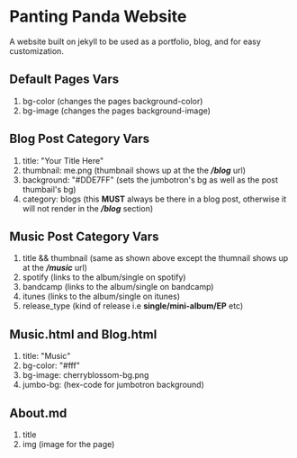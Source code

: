 # Panting Panda Website
A website built on jekyll to be used as a portfolio, blog, and for easy customization.

## Default Pages Vars
1. bg-color (changes the pages background-color)
2. bg-image (changes the pages background-image)

## Blog Post Category Vars
1. title: "Your Title Here"
2. thumbnail: me.png (thumbnail shows up at the the ***/blog*** url)
3. background: "#DDE7FF" (sets the jumbotron's bg as well as the post thumbail's bg)
4. category: blogs (this **MUST** always be there in a blog post, otherwise it will not render in the ***/blog*** section)

## Music Post Category Vars
1. title && thumbnail (same as shown above except the thumnail shows up at the ***/music*** url)
2. spotify (links to the album/single on spotify)
3. bandcamp (links to the album/single on bandcamp)
4. itunes (links to the album/single on itunes)
5. release_type (kind of release i.e **single/mini-album/EP** etc)

## Music.html and Blog.html
1. title: "Music"
2. bg-color: "#fff"
3. bg-image: cherryblossom-bg.png
4. jumbo-bg: (hex-code for jumbotron  background)

## About.md
1. title
2. img (image for the page)
